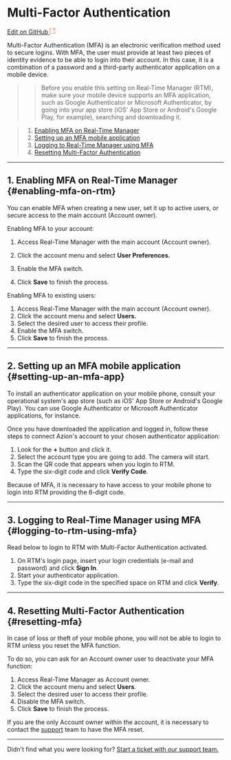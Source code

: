 # **Multi-Factor Authentication**

[Edit on GitHub <svg width="14" height="14" xmlns="http://www.w3.org/2000/svg"><g fill="none" stroke="#F3652B"><path d="M4.81.71H.672v11.43H12.1V8.001" stroke-width=".8"/><path d="M6.87.786h5.155V5.94M6.31 6.5L12.026.786"/></g></svg>](https://github.com/aziontech/docs_en/edit/master/accounts/multi-factor-authentication/index.md)

Multi-Factor Authentication (MFA) is an electronic verification method used to secure logins. With MFA, the user must provide at least two pieces of identity evidence to be able to login into their account. In this case, it is a combination of a password and a third-party authenticator application on a mobile device. 

> > Before you enable this setting on Real-Time Manager (RTM), make sure your mobile device supports an MFA application, such as Google Authenticator or Microsoft Authenticator, by going into your app store (iOS' App Store or Android's Google Play, for example), searching and downloading it.

> 1. [Enabling MFA on Real-Time Manager](#enabling-mfa-on-rtm)
> 2. [Setting up an MFA mobile application](#setting-up-an-mfa-app)
> 3. [Logging to Real-Time Manager using MFA](#logging-to-rtm-using-mfa)
> 4. [Resetting Multi-Factor Authentication](#resetting-mfa)

---

## 1. Enabling MFA on Real-Time Manager {#enabling-mfa-on-rtm}

You can enable MFA when creating a new user, set it up to active users, or secure access to the main account (Account owner). 

Enabling MFA to your account:

1. Access Real-Time Manager with the main account (Account owner). 

2. Click the account menu and select **User Preferences.** 

3. Enable the MFA switch.

4. Click **Save** to finish the process. 

   

Enabling MFA to existing users:

1. Access Real-Time Manager with the main account (Account owner). 
2. Click the account menu and select **Users.** 
3. Select the desired user to access their profile.
4. Enable the MFA switch. 
5. Click **Save** to finish the process. 



---

## 2. Setting up an MFA mobile application {#setting-up-an-mfa-app}

To install an authenticator application on your mobile phone, consult your operational system's app store (such as iOS' App Store or Android's Google Play). You can use Google Authenticator or Microsoft Authenticator applications, for instance.

Once you have downloaded the application and logged in, follow these steps to connect Azion's account to your chosen authenticator application:

1. Look for the **+** button and click it.
2. Select the account type you are going to add. The camera will start.
3. Scan the QR code that appears when you login to RTM.
4. Type the six-digit code and click **Verify Code**.



Because of MFA, it is necessary to have access to your mobile phone to login into RTM providing the 6-digit code.



---

## 3. Logging to Real-Time Manager using MFA {#logging-to-rtm-using-mfa}

Read below to login to RTM with Multi-Factor Authentication activated.

1. On RTM's login page, insert your login credentials (e-mail and password) and click **Sign In**.
2. Start your authenticator application.
3. Type the six-digit code in the specified space on RTM and click **Verify**.



---

## 4. Resetting Multi-Factor Authentication {#resetting-mfa}

In case of loss or theft of your mobile phone, you will not be able to login to RTM unless you reset the MFA function. 

To do so, you can ask for an Account owner user to deactivate your MFA function: 

1. Access Real-Time Manager as Account owner.
2. Click the account menu and select **Users**. 
3. Select the desired user to access their profile.
4. Disable the MFA switch.
5. Click **Save** to finish the process. 

If you are the only Account owner within the account, it is necessary to contact the [support]([support@azion.com](mailto:support@azion.com) ) team to have the MFA reset.



---

Didn't find what you were looking for? [Start a ticket with our support team.](https://tickets.azion.com/)

